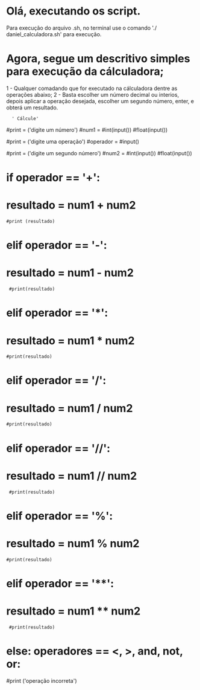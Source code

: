 # Olá, executando os script.

Para execução do arquivo .sh, no terminal use o comando './ daniel_calculadora.sh' para execução.

# Agora, segue um descritivo simples para execução da cálculadora;

 1 - Qualquer comadando que for executado na cálculadora dentre as operações abaixo;
 2 - Basta escolher um número decimal ou interios, depois aplicar a operação desejada, escolher um segundo número, enter, e obterá um resultado.


 
      ' Cálcule'

#print = ('digite um número')
#num1 =  #int(input())
         #float(input())

#print = ('digite uma operação')
#operador = #input()

#print = ('digite um segundo número')
#num2 = #int(input())
         #float(input())

# if operador == '+':
 # resultado = num1 + num2
    #print (resultado)

# elif operador == '-':
# resultado = num1 - num2
     #print(resultado)

# elif operador == '*':
# resultado = num1 * num2
    #print(resultado)

# elif operador == '/':
# resultado = num1 / num2
    #print(resultado)

#  elif operador == '//':
# resultado = num1 // num2
     #print(resultado)

# elif operador == '%':
# resultado = num1 % num2
    #print(resultado)

# elif operador == '**':
 # resultado = num1 ** num2
     #print(resultado)

# else: operadores == <, >, and, not, or:
  #print ('operação incorreta')

